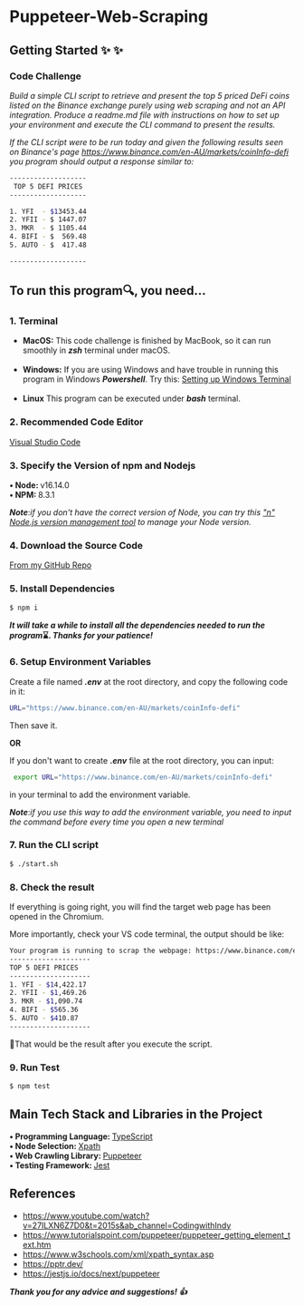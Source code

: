 # Puppeteer-Web-Scraping


## Getting Started ✨ :sparkles:

### Code Challenge
<i>Build a simple CLI script to retrieve and present the top 5 priced DeFi coins listed on the Binance exchange purely using web scraping and not an API integration. Produce a readme.md file with instructions on how to set up your environment and execute the CLI command to present the results.

If the CLI script were to be run today and given the following results seen on Binance's page https://www.binance.com/en-AU/markets/coinInfo-defi you program should output a response similar to:</i>

```bash
-------------------
 TOP 5 DEFI PRICES
-------------------

1. YFI  - $13453.44
2. YFII - $ 1447.07
3. MKR  - $ 1105.44
4. BIFI - $  569.48
5. AUTO - $  417.48

-------------------
```
## To run this program:mag:, you need...

### 1. Terminal
- <b>MacOS:</b> This code challenge is finished by MacBook, so it can run smoothly in <b><i>zsh</i></b> terminal under macOS.<br><br>
- <b>Windows:</b> If you are using Windows and have trouble in running this program in Windows <b><i>Powershell</i></b>. Try this: [Setting up Windows Terminal](https://theflying.dev/digital-garden/setting-up-windows-terminal/)<br><br>
- <b>Linux</b> This program can be executed under <b><i>bash</i></b> terminal.

### 2. Recommended Code Editor
[Visual Studio Code](https://www.figma.com/file/EMfRYJpL3DN3Dalde3iAYh/basketball-canva-hifi?node-id=1%3A2392)

### 3. Specify the Version of npm and Nodejs
<b>• Node:  </b>v16.14.0<br>
<b>• NPM:  </b>8.3.1

<i><b>Note</b></i>:<i>if you don't have the correct version of Node, you can try this ["n" Node.js version management tool](https://github.com/tj/n) to manage your Node version.</i>

### 4. Download the Source Code
[From my GitHub Repo](https://github.com/Jzeva/Jacaranda_Code_Challenge)

### 5. Install Dependencies

```bash
$ npm i
```
<i><b>It will take a while to install all the dependencies needed to run the program</i>:hourglass:. <i>Thanks for your patience!</b></i>

### 6. Setup Environment Variables
Create a file named <i><b>.env</b></i> at the root directory, and copy the following code in it:
```bash
URL="https://www.binance.com/en-AU/markets/coinInfo-defi"
```
Then save it.

<b>OR</b>

If you don't want to create <i><b>.env</b></i> file at the root directory, you can input:
```bash
 export URL="https://www.binance.com/en-AU/markets/coinInfo-defi"
```
in your terminal to add the environment variable.

<i><b>Note</b></i>:<i>if you use this way to add the environment variable, you need to input the command before every time you open a new terminal</i>

### 7. Run the CLI script

```bash
$ ./start.sh
```
### 8. Check the result

If everything is going right, you will find the target web page has been opened in the Chromium.

More importantly, check your VS code terminal, the output should be like:
```bash
Your program is running to scrap the webpage: https://www.binance.com/en-AU/markets/coinInfo-defi
--------------------
TOP 5 DEFI PRICES
--------------------
1. YFI - $14,422.17
2. YFII - $1,469.26
3. MKR - $1,090.74
4. BIFI - $565.36
5. AUTO - $410.87
--------------------
```
:dart:That would be the result after you execute the script.

### 9. Run Test

```bash
$ npm test
```

## Main Tech Stack and Libraries in the Project
<b>• Programming Language:  </b> [TypeScript](https://www.typescriptlang.org/)<br>
<b>• Node Selection:  </b> [Xpath](https://www.w3schools.com/xml/xpath_syntax.asp)<br>
 <b>• Web Crawling Library: </b> [Puppeteer](https://pptr.dev/)<br>
  <b>• Testing Framework: </b>[Jest](https://jestjs.io/)
</table>

## References
 - https://www.youtube.com/watch?v=27ILXN6Z7D0&t=2015s&ab_channel=CodingwithIndy
 - https://www.tutorialspoint.com/puppeteer/puppeteer_getting_element_text.htm
 - https://www.w3schools.com/xml/xpath_syntax.asp
 - https://pptr.dev/
 - https://jestjs.io/docs/next/puppeteer

<i><b>Thank you for any advice and suggestions! :thumbsup:
</b></i> 
